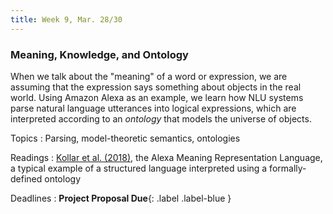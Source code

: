 ```yaml
---
title: Week 9, Mar. 28/30
---
```


### Meaning, Knowledge, and Ontology

When we talk about the "meaning" of a word or expression, we are assuming that the expression says something about
objects in the real world. Using Amazon Alexa as an example, we learn how NLU systems parse natural language utterances
into logical expressions, which are interpreted according to an _ontology_ that models the universe of objects.

Topics
: Parsing, model-theoretic semantics, ontologies

Readings
: [Kollar et al. (2018)](https://aclanthology.org/N18-3022/), the Alexa Meaning Representation Language, a typical
example of a structured language interpreted using a formally-defined ontology

Deadlines
: **Project Proposal Due**{: .label .label-blue }